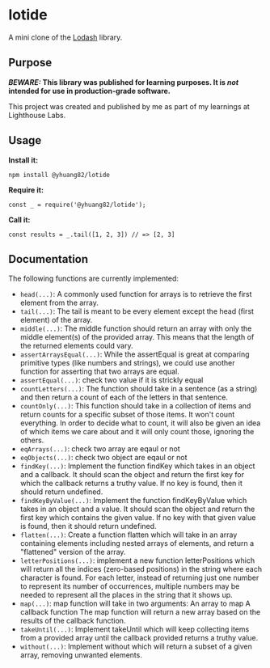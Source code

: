 # lotide

A mini clone of the [Lodash](https://lodash.com) library.

## Purpose

**_BEWARE:_ This library was published for learning purposes. It is _not_ intended for use in production-grade software.**

This project was created and published by me as part of my learnings at Lighthouse Labs. 

## Usage

**Install it:**

`npm install @yhuang82/lotide`

**Require it:**

`const _ = require('@yhuang82/lotide');`

**Call it:**

`const results = _.tail([1, 2, 3]) // => [2, 3]`

## Documentation

The following functions are currently implemented:

* `head(...)`: A commonly used function for arrays is to retrieve the first element from the array. 
* `tail(...)`: The tail is meant to be every element except the head (first element) of the array.
* `middle(...)`: The middle function should return an array with only the middle element(s) of the provided array. This means that the length of the returned elements could vary.
* `assertArraysEqual(...)`: While the assertEqual is great at comparing primitive types (like numbers and strings), we could use another function for asserting that two arrays are equal.
* `assertEqual(...)`: check two value if it is strickly equal 
* `countLetters(...)`: The function should take in a sentence (as a string) and then return a count of each of the letters in that sentence. 
* `countOnly(...)`: This function should take in a collection of items and return counts for a specific subset of those items. It won't count everything. In order to decide what to count, it will also be given an idea of which items we care about and it will only count those, ignoring the others. 
* `eqArrays(...)`: check two array are eqaul or not  
* `eqObjects(...)`: check two object are eqaul or not
* `findKey(...)`: Implement the function findKey which takes in an object and a callback. It should scan the object and return the first key for which the callback returns a truthy value. If no key is found, then it should return undefined.
* `findKeyByValue(...)`: Implement the function findKeyByValue which takes in an object and a value. It should scan the object and return the first key which contains the given value. If no key with that given value is found, then it should return undefined.
* `flatten(...)`: Create a function flatten which will take in an array containing elements including nested arrays of elements, and return a "flattened" version of the array.
* `letterPositions(...)`:  implement a new function letterPositions which will return all the indices (zero-based positions) in the string where each character is found.
For each letter, instead of returning just one number to represent its number of occurrences, multiple numbers may be needed to represent all the places in the string that it shows up.
* `map(...)`: map function will take in two arguments:
An array to map
A callback function
The map function will return a new array based on the results of the callback function.  
* `takeUntil(...)`: Implement takeUntil which will keep collecting items from a provided array until the callback provided returns a truthy value.  
* `without(...)`: Implement without which will return a subset of a given array, removing unwanted elements.
